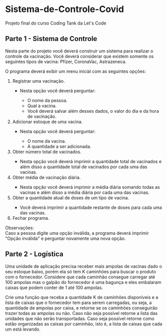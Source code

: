 # Sistema-de-Controle-Covid

<p>Projeto final do curso Coding Tank da Let's Code</p>

  <h2>Parte 1 - Sistema de Controle</h2>

  <p>Nesta parte do projeto você deverá construir um sistema para realizar o controle da vacinação. Você deverá considerar que existem somente os seguintes tipos de vacina: Pfizer, CoronaVac, Astrazeneca.</p>
  
  <p>O programa deverá exibir um menu inicial com as seguintes opções:</p>
  
  <ol>
    <li>Registrar uma vacinação.</li>
    <ul>
      <li type ="square">Nesta opção você deverá perguntar:</li>
      <ul>
        <li type ="circle">O nome da pessoa.</li>
        <li type ="circle">Qual a vacina.</li>
        <li type ="circle">Você deverá salvar além desses dados, o valor do dia e da hora de vacinação.</li>
      </ul>
    </ul>
    <li>Adicionar estoque de uma vacina.</li>
    <ul>
      <li type ="square">Nesta opção você deverá perguntar:</li>
      <ul>
        <li type ="circle">O nome da vacina.</li>
        <li type ="circle">A quantidade a ser adicionada.</li>
      </ul>
    </ul>
    <li>Obter número total de vacinados.</li>
    <ul>
      <li type ="square">Nesta opção você deverá imprimir a quantidade total de vacinados e além disso a quantidade total de vacinados por cada uma das vacinas.</li>
    </ul>
    <li>Obter média de vacinação diária.</li>
    <ul>
      <li type ="square">Nesta opção você deverá imprimir a média diária somando todas as vacinas e além disso a média diária por cada uma das vacinas.</li>
    </ul>
    <li>Obter a quantidade atual de doses de um tipo de vacina.</li>
    <ul>
      <li type ="square">Você deverá imprimir a quantidade restante de doses para cada uma das vacinas.</li>
    </ul>
    <li>Fechar programa.</li>
  </ol>
  
  <p>
    Observações:<br>
    Caso a pessoa digite uma opção inválida, a programa deverá imprimir "Opção inválida" e perguntar novamente uma nova opção.
  </p>
  <h2>Parte 2 - Logística</h2>
  <p>Uma unidade de aplicação precisa receber mais ampolas de vacinas dado o seu estoque baixo, porém ela só tem K caminhões para buscar o produto com o fornecedor. Considere que cada caminhão consegue carregar até 100 ampolas mas o galpão do fornecedor é uma bagunça e eles embalaram caixas que podem conter de 1 até 100 ampolas.</p>
  <p>Crie uma função que receba a quantidade K de caminhões disponíveis e a lista de caixas que o fornecedor tem para serem carregadas, ou seja, a quantidade de ampolas por caixa, e retorne se os caminhões conseguirão trazer todas as ampolas ou não. Caso não seja possível retorne a lista das unidades que não serão transportadas. Caso seja possível retorne como estão organizadas as caixas por caminhão, isto é, a lista de caixas que cada um está levando.</p>
